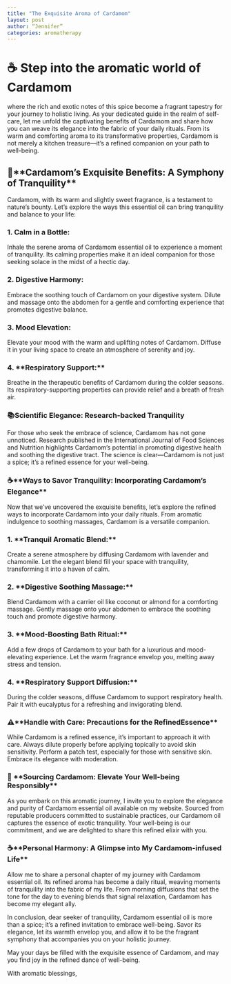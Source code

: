 ```yaml
---
title: "The Exquisite Aroma of Cardamom"
layout: post
author: “Jennifer”
categories: aromatherapy
---
```


# ☕ Step into the aromatic world of Cardamom
<!-- excerpt_separator -->

where the rich and exotic notes of this spice become a fragrant tapestry for your
journey to holistic living. As your dedicated guide in the realm of
self-care, let me unfold the captivating benefits of Cardamom and share
how you can weave its elegance into the fabric of your daily rituals.
From its warm and comforting aroma to its transformative properties,
Cardamom is not merely a kitchen treasure—it’s a refined companion on
your path to well-being.

## 🌿\*\*Cardamom’s Exquisite Benefits: A Symphony of Tranquility\*\*

Cardamom, with its warm and slightly sweet fragrance, is a testament
to nature’s bounty. Let’s explore the ways this essential oil can bring
tranquility and balance to your life:

### 1. **Calm in a Bottle:**

Inhale the serene aroma of Cardamom essential oil to experience a
moment of tranquility. Its calming properties make it an ideal companion
for those seeking solace in the midst of a hectic day.

### 2. **Digestive Harmony:**

Embrace the soothing touch of Cardamom on your digestive system.
Dilute and massage onto the abdomen for a gentle and comforting
experience that promotes digestive balance.

### 3. **Mood Elevation:**

Elevate your mood with the warm and uplifting notes of Cardamom.
Diffuse it in your living space to create an atmosphere of serenity and
joy.

### 4. \*\*Respiratory Support:\*\*

Breathe in the therapeutic benefits of Cardamom during the colder
seasons. Its respiratory-supporting properties can provide relief and a
breath of fresh air.

### 📚**Scientific Elegance: Research-backed Tranquility**

For those who seek the embrace of science, Cardamom has not gone
unnoticed. Research published in the International Journal of Food
Sciences and Nutrition highlights Cardamom’s potential in promoting
digestive health and soothing the digestive tract. The science is
clear—Cardamom is not just a spice; it’s a refined essence for your
well-being.

### ☕\*\*Ways to Savor Tranquility: Incorporating Cardamom’s Elegance\*\*

Now that we’ve uncovered the exquisite benefits, let’s explore the
refined ways to incorporate Cardamom into your daily rituals. From
aromatic indulgence to soothing massages, Cardamom is a versatile
companion.

### 1. \*\*Tranquil Aromatic Blend:\*\*

Create a serene atmosphere by diffusing Cardamom with lavender and
chamomile. Let the elegant blend fill your space with tranquility,
transforming it into a haven of calm.

### 2. \*\*Digestive Soothing Massage:\*\*

Blend Cardamom with a carrier oil like coconut or almond for a
comforting massage. Gently massage onto your abdomen to embrace the
soothing touch and promote digestive harmony.

### 3. \*\*Mood-Boosting Bath Ritual:\*\*

Add a few drops of Cardamom to your bath for a luxurious and
mood-elevating experience. Let the warm fragrance envelop you, melting
away stress and tension.

### 4. \*\*Respiratory Support Diffusion:\*\*

During the colder seasons, diffuse Cardamom to support respiratory
health. Pair it with eucalyptus for a refreshing and invigorating
blend.

### ⚠️\*\*Handle with Care: Precautions for the RefinedEssence\*\*

While Cardamom is a refined essence, it’s important to approach it
with care. Always dilute properly before applying topically to avoid
skin sensitivity. Perform a patch test, especially for those with
sensitive skin. Embrace its elegance with moderation.

### 🌿 \*\*Sourcing Cardamom: Elevate Your Well-being Responsibly\*\*

As you embark on this aromatic journey, I invite you to explore the
elegance and purity of Cardamom essential oil available on my website.
Sourced from reputable producers committed to sustainable practices, our
Cardamom oil captures the essence of exotic tranquility. Your well-being
is our commitment, and we are delighted to share this refined elixir
with you.

### ☕\*\*Personal Harmony: A Glimpse into My Cardamom-infused Life\*\*

Allow me to share a personal chapter of my journey with Cardamom
essential oil. Its refined aroma has become a daily ritual, weaving
moments of tranquility into the fabric of my life. From morning
diffusions that set the tone for the day to evening blends that signal
relaxation, Cardamom has become my elegant ally.

In conclusion, dear seeker of tranquility, Cardamom essential oil is
more than a spice; it’s a refined invitation to embrace well-being.
Savor its elegance, let its warmth envelop you, and allow it to be the
fragrant symphony that accompanies you on your holistic journey.

May your days be filled with the exquisite essence of Cardamom, and
may you find joy in the refined dance of well-being.

With aromatic blessings, 

